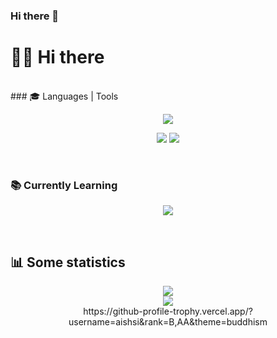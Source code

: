 ### Hi there 👋

# 👋🏻 Hi there

<br>
### 🎓 Languages | Tools

<p align="center">
  <img src="https://skillicons.dev/icons?i=css,html,scss,js" />  
</p>
<p align="center">
  <img src="https://skillicons.dev/icons?i=git,webpack" />
  <img src="https://skillicons.dev/icons?i=figma" />
</p>

<br>

### 📚 Currently Learning

<p align="center">
  <img src="https://skillicons.dev/icons?i=typescript,nodejs,react" />  
</p>

<br>

## 📊 Some statistics

<div align="center">
  <img src="https://www.codewars.com/users/AishSI/badges/large">  
</div>
<div align="center">
  <img src="https://github-readme-stats.vercel.app/api?username=aishsi&show_icons=true&theme=city_lights">  
</div>
<div align="center">
  https://github-profile-trophy.vercel.app/?username=aishsi&rank=B,AA&theme=buddhism
<div align="center">





